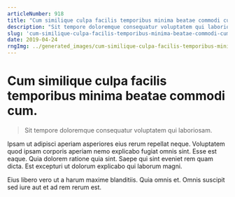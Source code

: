 ```yaml
---
articleNumber: 918
title: "Cum similique culpa facilis temporibus minima beatae commodi cum."
description: "Sit tempore doloremque consequatur voluptatem qui laboriosam."
slug: 'cum-similique-culpa-facilis-temporibus-minima-beatae-commodi-cum.'
date: 2019-04-24
rngImg: ../generated_images/cum-similique-culpa-facilis-temporibus-minima-beatae-commodi-cum..jpg
---
```


# Cum similique culpa facilis temporibus minima beatae commodi cum.

> Sit tempore doloremque consequatur voluptatem qui laboriosam.

Ipsam ut adipisci aperiam asperiores eius rerum repellat neque. Voluptatem quod ipsam corporis aperiam nemo explicabo fugiat omnis sint. Esse est eaque. Quia dolorem ratione quia sint. Saepe qui sint eveniet rem quam dicta. Est excepturi ut dolorum explicabo qui laborum magni.
 Eius libero vero ut a harum maxime blanditiis. Quia omnis et. Omnis suscipit sed iure aut et ad rem rerum est.
